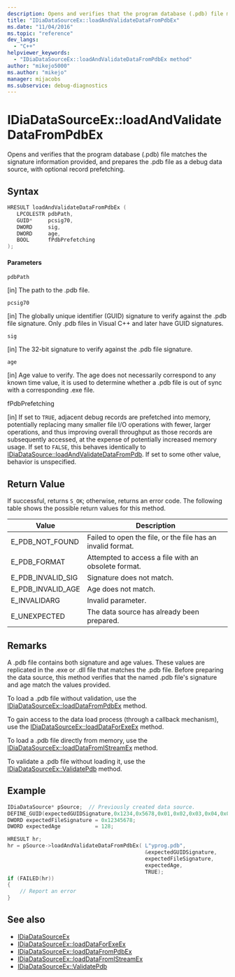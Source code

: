 ```yaml
---
description: Opens and verifies that the program database (.pdb) file matches the signature information provided, and prepares the .pdb file as a debug data source, with optional record prefetching.
title: "IDiaDataSourceEx::loadAndValidateDataFromPdbEx"
ms.date: "11/04/2016"
ms.topic: "reference"
dev_langs:
  - "C++"
helpviewer_keywords:
  - "IDiaDataSourceEx::loadAndValidateDataFromPdbEx method"
author: "mikejo5000"
ms.author: "mikejo"
manager: mijacobs
ms.subservice: debug-diagnostics
---
```


# IDiaDataSourceEx::loadAndValidateDataFromPdbEx

Opens and verifies that the program database (.pdb) file matches the signature information provided, and prepares the .pdb file as a debug data source, with optional record prefetching.

## Syntax

```c++
HRESULT loadAndValidateDataFromPdbEx ( 
   LPCOLESTR pdbPath,
   GUID*     pcsig70,
   DWORD     sig,
   DWORD     age,
   BOOL      fPdbPrefetching
);
```

#### Parameters

`pdbPath`

[in] The path to the .pdb file.

`pcsig70`

[in] The globally unique identifier (GUID) signature to verify against the .pdb file signature. Only .pdb files in Visual C++ and later have GUID signatures.

`sig`

[in] The 32-bit signature to verify against the .pdb file signature.

`age`

[in] Age value to verify. The age does not necessarily correspond to any known time value, it is used to determine whether a .pdb file is out of sync with a corresponding .exe file.

fPdbPrefetching

[in] If set to `TRUE`, adjacent debug records are prefetched into memory, potentially replacing many smaller file I/O operations with fewer, larger operations, and thus improving overall throughput as those records are subsequently accessed, at the expense of potentially increased memory usage. If set to `FALSE`, this behaves identically to [IDiaDataSource::loadAndValidateDataFromPdb](../../debugger/debug-interface-access/idiadatasource-loadandvalidatedatafrompdb.md). If set to some other value, behavior is unspecified.

## Return Value

If successful, returns `S_OK`; otherwise, returns an error code. The following table shows the possible return values for this method.

|Value|Description|
|-----------|-----------------|
|E_PDB_NOT_FOUND|Failed to open the file, or the file has an invalid format.|
|E_PDB_FORMAT|Attempted to access a file with an obsolete format.|
|E_PDB_INVALID_SIG|Signature does not match.|
|E_PDB_INVALID_AGE|Age does not match.|
|E_INVALIDARG|Invalid parameter.|
|E_UNEXPECTED|The data source has already been prepared.|

## Remarks

A .pdb file contains both signature and age values. These values are replicated in the .exe or .dll file that matches the .pdb file. Before preparing the data source, this method verifies that the named .pdb file's signature and age match the values provided.

To load a .pdb file without validation, use the [IDiaDataSourceEx::loadDataFromPdbEx](../../debugger/debug-interface-access/idiadatasourceex-loaddatafrompdbex.md) method.

To gain access to the data load process (through a callback mechanism), use the [IDiaDataSourceEx::loadDataForExeEx](../../debugger/debug-interface-access/idiadatasourceex-loaddataforexeex.md) method.

To load a .pdb file directly from memory, use the [IDiaDataSourceEx::loadDataFromIStreamEx](../../debugger/debug-interface-access/idiadatasourceex-loaddatafromistreamex.md) method.

To validate a .pdb file without loading it, use the [IDiaDataSourceEx::ValidatePdb](../../debugger/debug-interface-access/idiadatasourceex-validatepdb.md) method.

## Example

```c++
IDiaDataSource* pSource;  // Previously created data source.
DEFINE_GUID(expectedGUIDSignature,0x1234,0x5678,0x01,0x02,0x03,0x04,0x05,0x06,0x07,0x08);
DWORD expectedFileSignature = 0x12345678;
DWORD expectedAge           = 128;

HRESULT hr;
hr = pSource->loadAndValidateDataFromPdbEx( L"yprog.pdb",
                                            &expectedGUIDSignature,
                                            expectedFileSignature,
                                            expectedAge,
                                            TRUE);
if (FAILED(hr))
{
    // Report an error
}

```

## See also

- [IDiaDataSourceEx](../../debugger/debug-interface-access/idiadatasourceex.md)
- [IDiaDataSourceEx::loadDataForExeEx](../../debugger/debug-interface-access/idiadatasourceex-loaddataforexeex.md)
- [IDiaDataSourceEx::loadDataFromPdbEx](../../debugger/debug-interface-access/idiadatasourceex-loaddatafrompdbex.md)
- [IDiaDataSourceEx::loadDataFromIStreamEx](../../debugger/debug-interface-access/idiadatasourceex-loaddatafromistreamex.md)
- [IDiaDataSourceEx::ValidatePdb](../../debugger/debug-interface-access/idiadatasourceex-validatepdb.md)
